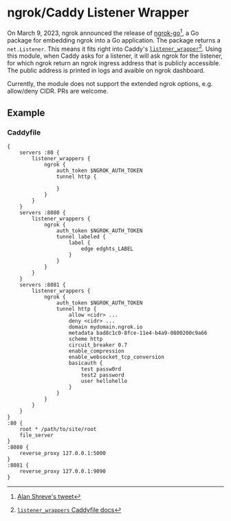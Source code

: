 ngrok/Caddy Listener Wrapper
=============================

On March 9, 2023, ngrok announced the release of [ngrok-go](https://blog.ngrok.com/posts/ngrok-go)[^1], a Go package for embedding ngrok into a Go application. The package returns a `net.Listener`. This means it fits right into Caddy's [`listener_wrapper`](https://caddyserver.com/docs/json/apps/http/servers/listener_wrappers/)[^2]. Using this module, when Caddy asks for a listener, it will ask ngrok for the listener, for which ngrok return an ngrok ingress address that is publicly accessible. The public address is printed in logs and avaible on ngrok dashboard.

Currently, the module does not support the extended ngrok options, e.g. allow/deny CIDR. PRs are welcome.

[^1]: [Alan Shreve's tweet](https://twitter.com/inconshreveable/status/1633837669053792260)

[^2]: [`listener_wrappers` Caddyfile docs](https://caddyserver.com/docs/caddyfile/options#listener-wrappers)

## Example

### Caddyfile

```
{
	servers :80 {
		listener_wrappers {
			ngrok {
				auth_token $NGROK_AUTH_TOKEN
				tunnel http {

				}
			}
		}
	}
	servers :8080 {
		listener_wrappers {
			ngrok {
				auth_token $NGROK_AUTH_TOKEN
				tunnel labeled {
					label {
						edge edghts_LABEL
					}
				}
			}
		}
	}
	servers :8081 {
		listener_wrappers {
			ngrok {
				auth_token $NGROK_AUTH_TOKEN
				tunnel http {
					allow <cidr> ...
					deny <cidr> ...
					domain mydomain.ngrok.io
					metadata bad8c1c0-8fce-11e4-b4a9-0800200c9a66
					scheme http
					circuit_breaker 0.7
					enable_compression
					enable_websocket_tcp_conversion
					basicauth {
						test passw0rd
						test2 password
						user hellohello
					}
				}
			}
		}
	}
}
:80 {
	root * /path/to/site/root
	file_server
}
:8080 {
	reverse_proxy 127.0.0.1:5000
}
:8081 {
	reverse_proxy 127.0.0.1:9090
}
```